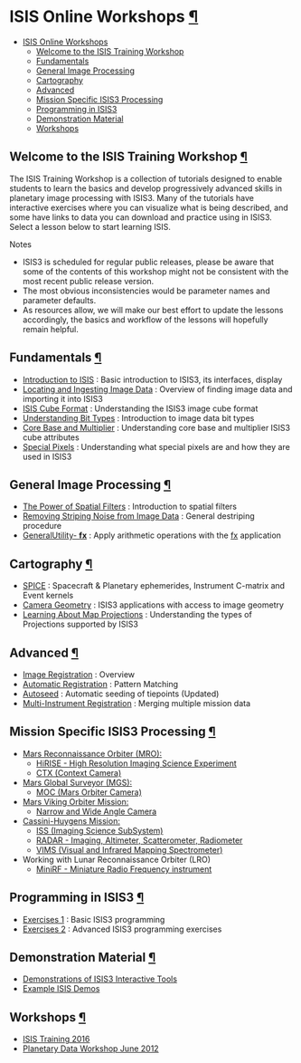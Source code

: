 <div id="main">

<div id="content">

<div class="contextual">

</div>

<div class="wiki wiki-page">

<span id="ISIS-Online-Workshops"></span>

# ISIS Online Workshops [¶](#ISIS-Online-Workshops-)

  - [ISIS Online Workshops](#ISIS-Online-Workshops-)
      - [Welcome to the ISIS Training
        Workshop](#Welcome-to-the-ISIS-Training-Workshop-)
      - [Fundamentals](#Fundamentals-)
      - [General Image Processing](#General-Image-Processing-)
      - [Cartography](#Cartography-)
      - [Advanced](#Advanced-)
      - [Mission Specific ISIS3
        Processing](#Mission-Specific-ISIS3-Processing-)
      - [Programming in ISIS3](#Programming-in-ISIS3-)
      - [Demonstration Material](#Demonstration-Material-)
	  - [Workshops](#Workshops-)

<span id="Welcome-to-the-ISIS-Training-Workshop"></span>

## Welcome to the ISIS Training Workshop [¶](#Welcome-to-the-ISIS-Training-Workshop-)

The ISIS Training Workshop is a collection of tutorials designed to
enable students to learn the basics and develop progressively advanced
skills in planetary image processing with ISIS3. Many of the tutorials
have interactive exercises where you can visualize what is being
described, and some have links to data you can download and practice
using in ISIS3. Select a lesson below to start learning ISIS.

Notes

  - ISIS3 is scheduled for regular public releases, please be aware that
    some of the contents of this workshop might not be consistent with
    the most recent public release version.  
  - The most obvious inconsistencies would be parameter names and
    parameter defaults.  
  - As resources allow, we will make our best effort to update the
    lessons accordingly, the basics and workflow of the lessons will
    hopefully remain helpful.

<span id="Fundamentals"></span>

## Fundamentals [¶](#Fundamentals-)

  - [Introduction to ISIS](Introduction_to_ISIS) : Basic introduction to
    ISIS3, its interfaces, display
  - [Locating and Ingesting Image
    Data](Locating_and_Ingesting_Image_Data) : Overview of finding image
    data and importing it into ISIS3
  - [ISIS Cube
    Format](https://USGS-Astrogeology.github.io/ISIS3/ISIS_Cube_Format.html)
    : Understanding the ISIS3 image cube format
  - [Understanding Bit Types](Understanding_Bit_Types) : Introduction to
    image data bit types
  - [Core Base and
    Multiplier](https://USGS-Astrogeology.github.io/ISIS3/Core_Base_and_Multiplier.html)
    : Understanding core base and multiplier ISIS3 cube attributes
  - [Special
    Pixels](https://USGS-Astrogeology.github.io/ISIS3/Special_Pixels.html)
    : Understanding what special pixels are and how they are used in
    ISIS3

<span id="General-Image-Processing"></span>

## General Image Processing [¶](#General-Image-Processing-)

  - [The Power of Spatial
    Filters](https://USGS-Astrogeology.github.io/ISIS3/The_Power_of_Spatial_Filters.html)
    : Introduction to spatial filters
  - [Removing Striping Noise from Image
    Data](https://USGS-Astrogeology.github.io/ISIS3/Removing_Striping_Noise_from_Image_Data.html)
    : General destriping procedure
  - [GeneralUtility- **fx**](General_Utility) : Apply arithmetic
    operations with the
    [fx](http://isis.astrogeology.usgs.gov/Application/presentation/Tabbed/fx/fx.html)
    application

<span id="Cartography"></span>

## Cartography [¶](#Cartography-)

  - [SPICE](SPICE) : Spacecraft & Planetary ephemerides, Instrument
    C-matrix and Event kernels
  - [Camera Geometry](Camera_Geometry) : ISIS3 applications with access
    to image geometry
  - [Learning About Map Projections](Learning_About_Map_Projections) :
    Understanding the types of Projections supported by ISIS3

<span id="Advanced"></span>

## Advanced [¶](#Advanced-)

  - [Image Registration](Image_Registration) : Overview
  - [Automatic Registration](Automatic_Registration) : Pattern Matching
  - [Autoseed](Autoseed) : Automatic seeding of tiepoints (Updated)
  - [Multi-Instrument Registration](Multi-Instrument_Registration) :
    Merging multiple mission data

<span id="Mission-Specific-ISIS3-Processing"></span>

## Mission Specific ISIS3 Processing [¶](#Mission-Specific-ISIS3-Processing-)

  - [Mars Reconnaissance Orbiter
    (MRO):](Working_with_Mars_Reconnaissance_Orbiter_\(MRO\)_Data)
      - [HiRISE - High Resolution Imaging Science
        Experiment](Working_with_Mars_Reconnaissance_Orbiter_HiRISE_Data)
      - [CTX (Context
        Camera)](Working_with_Mars_Reconnaissance_Orbiter_CTX_Data)
  - [Mars Global Surveyor (MGS):](Mars_Global_Surveyor_Mission)
      - [MOC (Mars Orbiter
        Camera)](Working_with_Mars_Orbiter_Camera_Data)
  - [Mars Viking Orbiter Mission:](Viking_Orbiter_Mission)
      - [Narrow and Wide Angle
        Camera](Working_with_Mars_Viking_Orbiter_Data)
  - [Cassini-Huygens Mission:](CSS)
      - [ISS (Imaging Science SubSystem)](Working_with_Cassini_ISS_Data)
      - [RADAR - Imaging, Altimeter, Scatterometer,
        Radiometer](Working_with_Cassini_RADAR)
      - [VIMS (Visual and Infrared Mapping
        Spectrometer)](Working_with_Cassini_VIMS)
  - Working with Lunar Reconnaissance Orbiter (LRO)
      - [MiniRF - Miniature Radio Frequency
        instrument](Working_with_Lunar_Reconnaissance_Orbiter_MiniRF_Data)

<span id="Programming-in-ISIS3"></span>

## Programming in ISIS3 [¶](#Programming-in-ISIS3-)

  - [Exercises 1](Exercises_1) : Basic ISIS3 programming
  - [Exercises 2](Exercises_2) : Advanced ISIS3 programming exercises

<span id="Demonstration-Material"></span>

## Demonstration Material [¶](#Demonstration-Material-)

  - [Demonstrations of ISIS3 Interactive Tools](ISIS_Demo)
  - [Example ISIS
    Demos](https://USGS-Astrogeology.github.io/ISIS3/Example_ISIS_Demos.html)
	
## Workshops [¶](#Workshops-)
  - [ISIS Training 2016](ISIS_Training_2016)
  - [Planetary Data Workshop June 2012](Planetary_Data_Workshop_June_2012)

</div>

<div style="clear:both;">

</div>

</div>

</div>
